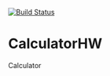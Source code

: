 

[![Build Status](https://travis-ci.com/riya45/CalculatorHW.svg?branch=master)](https://travis-ci.com/riya45/CalculatorHW)

# CalculatorHW
Calculator
